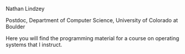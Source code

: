 Nathan Lindzey

Postdoc, Department of Computer Science, University of Colorado at Boulder

Here you will find the programming material for a course on operating systems that I instruct. 
